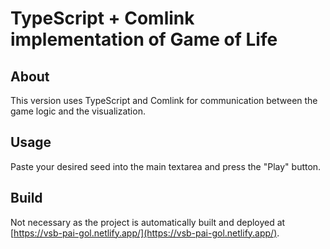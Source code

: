 # TypeScript + Comlink implementation of Game of Life

## About

This version uses TypeScript and Comlink for communication between the game logic and the visualization.

## Usage

Paste your desired seed into the main textarea and press the "Play" button.

## Build

Not necessary as the project is automatically built and deployed at [https://vsb-pai-gol.netlify.app/](https://vsb-pai-gol.netlify.app/).